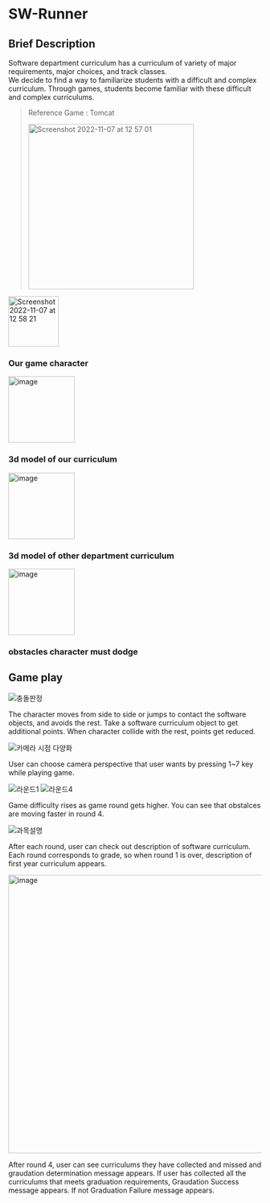 # SW-Runner

## Brief Description
Software department curriculum has a curriculum of variety of major requirements, major choices, and track classes.     
We decide to find a way to familiarize students with a difficult and complex curriculum. Through games, students become familiar with these difficult and complex curriculums.

> Reference Game : Tomcat
>
> <img width="329" alt="Screenshot 2022-11-07 at 12 57 01" src="https://user-images.githubusercontent.com/95599193/200223438-090f4be7-5638-4fdc-819c-95f2620d9cb8.png">

<img width="100" alt="Screenshot 2022-11-07 at 12 58 21" src="https://user-images.githubusercontent.com/95599193/200223557-c36fd5b9-6beb-48ea-a650-d08ea32dfd51.png">

### Our game character

<img width="132" alt="image" src="https://user-images.githubusercontent.com/95599193/200223608-8021a448-e3ea-45d4-a26b-4e8189437fe0.png">

### 3d model of our curriculum

<img width="132" alt="image" src="https://user-images.githubusercontent.com/95599193/200223637-d8704c7c-b610-4c2a-bf83-f29ec928776b.png">

### 3d model of other department curriculum

<img width="132" alt="image" src="https://user-images.githubusercontent.com/95599193/200223688-fa43d503-f752-4dc0-b25d-c49f5a4003bc.png">

### obstacles character must dodge

## Game play
![충돌판정](https://user-images.githubusercontent.com/95599193/200223870-c12fe349-5344-426b-a723-550ce2aa54b1.gif)

The character moves from side to side or jumps to contact the software objects, and avoids the rest. Take a software curriculum object to get additional points. When character collide with the rest, points get reduced.


![카메라 시점 다양화](https://user-images.githubusercontent.com/95599193/200224455-e69458aa-b999-40be-af08-3068510a7113.gif)

User can choose camera perspective that user wants by pressing 1~7 key while playing game.


![라운드1](https://user-images.githubusercontent.com/95599193/200224810-28fd5b6a-9669-4214-a624-b56252e1a6e0.gif)
![라운드4](https://user-images.githubusercontent.com/95599193/200224817-162a0e8c-c30f-4006-8864-a86d970e8811.gif)

Game difficulty rises as game round gets higher. You can see that obstalces are moving faster in round 4.

![과목설명](https://user-images.githubusercontent.com/95599193/200225017-2b9f71fa-730f-4d5b-94d2-1daab67d7ea3.gif)

After each round, user can check out description of software curriculum. Each round corresponds to grade, so when round 1 is over, description of first year curriculum appears.


<img width="554" alt="image" src="https://user-images.githubusercontent.com/95599193/200225031-7ad48399-278f-4b28-ac27-d71774ec9ba8.png">

After round 4, user can see curriculums they have collected and missed and graudation determination message appears. If user has collected all the curriculums that meets graduation requirements, Graudation Success message appears. If not Graduation Failure message appears.



